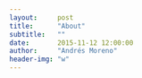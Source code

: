 ```yaml
---
layout:     post
title:      "About"
subtitle:   ""
date:       2015-11-12 12:00:00
author:     "Andrés Moreno"
header-img: "w"
---
```

